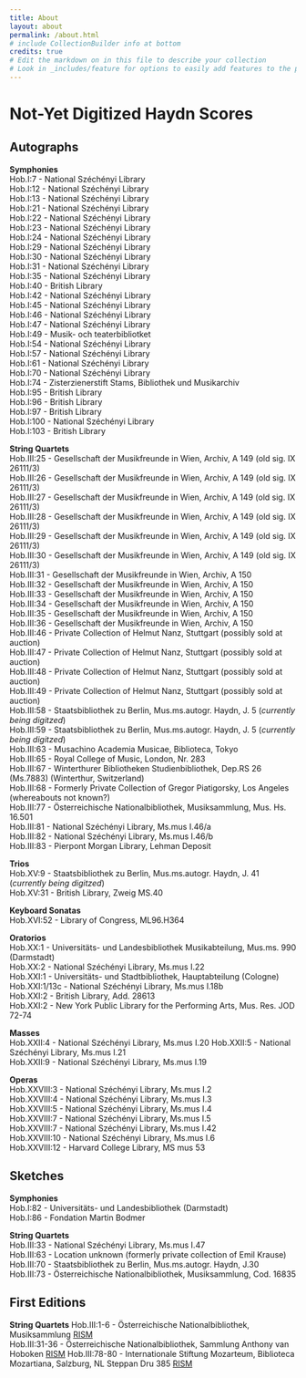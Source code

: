 ```yaml
---
title: About
layout: about
permalink: /about.html
# include CollectionBuilder info at bottom
credits: true
# Edit the markdown on in this file to describe your collection
# Look in _includes/feature for options to easily add features to the page
---
```


# Not-Yet Digitized Haydn Scores

## Autographs

**Symphonies**  
Hob.I:7 - National Széchényi Library  
Hob.I:12 - National Széchényi Library  
Hob.I:13 - National Széchényi Library  
Hob.I:21 - National Széchényi Library  
Hob.I:22 - National Széchényi Library  
Hob.I:23 - National Széchényi Library  
Hob.I:24 - National Széchényi Library  
Hob.I:29 - National Széchényi Library  
Hob.I:30 - National Széchényi Library  
Hob.I:31 - National Széchényi Library  
Hob.I:35 - National Széchényi Library  
Hob.I:40 - British Library  
Hob.I:42 - National Széchényi Library  
Hob.I:45 - National Széchényi Library  
Hob.I:46 - National Széchényi Library  
Hob.I:47 - National Széchényi Library  
Hob.I:49 - Musik- och teaterbibliotket  
Hob.I:54 - National Széchényi Library  
Hob.I:57 - National Széchényi Library  
Hob.I:61 - National Széchényi Library  
Hob.I:70 - National Széchényi Library  
Hob.I:74 - Zisterzienerstift Stams, Bibliothek und Musikarchiv  
Hob.I:95 - British Library  
Hob.I:96 - British Library  
Hob.I:97 - British Library  
Hob.I:100 - National Széchényi Library   
Hob.I:103 - British Library  

**String Quartets**  
Hob.III:25 - Gesellschaft der Musikfreunde in Wien, Archiv, A 149 (old sig. IX 26111/3)  
Hob.III:26 - Gesellschaft der Musikfreunde in Wien, Archiv, A 149 (old sig. IX 26111/3)  
Hob.III:27 - Gesellschaft der Musikfreunde in Wien, Archiv, A 149 (old sig. IX 26111/3)  
Hob.III:28 - Gesellschaft der Musikfreunde in Wien, Archiv, A 149 (old sig. IX 26111/3)  
Hob.III:29 - Gesellschaft der Musikfreunde in Wien, Archiv, A 149 (old sig. IX 26111/3)  
Hob.III:30 - Gesellschaft der Musikfreunde in Wien, Archiv, A 149 (old sig. IX 26111/3)  
Hob.III:31 - Gesellschaft der Musikfreunde in Wien, Archiv, A 150  
Hob.III:32 - Gesellschaft der Musikfreunde in Wien, Archiv, A 150  
Hob.III:33 - Gesellschaft der Musikfreunde in Wien, Archiv, A 150  
Hob.III:34 - Gesellschaft der Musikfreunde in Wien, Archiv, A 150  
Hob.III:35 - Gesellschaft der Musikfreunde in Wien, Archiv, A 150  
Hob.III:36 - Gesellschaft der Musikfreunde in Wien, Archiv, A 150  
Hob.III:46 - Private Collection of Helmut Nanz, Stuttgart (possibly sold at auction)  
Hob.III:47 - Private Collection of Helmut Nanz, Stuttgart (possibly sold at auction)  
Hob.III:48 - Private Collection of Helmut Nanz, Stuttgart (possibly sold at auction)  
Hob.III:49 - Private Collection of Helmut Nanz, Stuttgart (possibly sold at auction)  
Hob.III:58 - Staatsbibliothek zu Berlin, Mus.ms.autogr. Haydn, J. 5 (*currently being digitzed*)  
Hob.III:59 - Staatsbibliothek zu Berlin, Mus.ms.autogr. Haydn, J. 5 (*currently being digitzed*)  
Hob.III:63 - Musachino Academia Musicae, Biblioteca, Tokyo    
Hob.III:65 - Royal College of Music, London, Nr. 283   
Hob.III:67 - Winterthurer Bibliotheken Studienbibliothek, Dep.RS 26 (Ms.7883) (Winterthur, Switzerland)  
Hob.III:68 - Formerly Private Collection of Gregor Piatigorsky, Los Angeles (whereabouts not known?)   
Hob.III:77 - Österreichische Nationalbibliothek, Musiksammlung, Mus. Hs. 16.501  
Hob.III:81 - National Széchényi Library, Ms.mus I.46/a  
Hob.III:82 - National Széchényi Library, Ms.mus I.46/b  
Hob.III:83 - Pierpont Morgan Library, Lehman Deposit  


**Trios**  
Hob.XV:9 - Staatsbibliothek zu Berlin, Mus.ms.autogr. Haydn, J. 41 (*currently being digitzed*)  
Hob.XV:31 - British Library, Zweig MS.40  

**Keyboard Sonatas**  
Hob.XVI:52 - Library of Congress, ML96.H364  

**Oratorios**  
Hob.XX:1 - Universitäts- und Landesbibliothek Musikabteilung, Mus.ms. 990 (Darmstadt)  
Hob.XX:2 - National Széchényi Library, Ms.mus I.22  
Hob.XXI:1 - Universitäts- und Stadtbibliothek, Hauptabteilung (Cologne)  
Hob.XXI:1/13c - National Széchényi Library, Ms.mus I.18b  
Hob.XXI:2 - British Library, Add. 28613  
Hob.XXI:2 - New York Public Library for the Performing Arts, Mus. Res. JOD 72-74  

**Masses**  
Hob.XXII:4 - National Széchényi Library, Ms.mus I.20
Hob.XXII:5 - National Széchényi Library, Ms.mus I.21  
Hob.XXII:9 - National Széchényi Library, Ms.mus I.19  

**Operas**  
Hob.XXVIII:3 - National Széchényi Library, Ms.mus I.2  
Hob.XXVIII:4 - National Széchényi Library, Ms.mus I.3  
Hob.XXVIII:5 - National Széchényi Library, Ms.mus I.4  
Hob.XXVIII:7 - National Széchényi Library, Ms.mus I.5  
Hob.XXVIII:7 - National Széchényi Library, Ms.mus I.42  
Hob.XXVIII:10 - National Széchényi Library, Ms.mus I.6  
Hob.XXVIII:12 - Harvard College Library, MS mus 53  

## Sketches

**Symphonies**  
Hob.I:82 - Universitäts- und Landesbibliothek (Darmstadt)  
Hob.I:86 - Fondation Martin Bodmer  

**String Quartets**  
Hob.III:33 - National Széchényi Library, Ms.mus I.47  
Hob.III:63 - Location unknown (formerly private collection of Emil Krause)  
Hob.III:70 - Staatsbibliothek zu Berlin, Mus.ms.autogr. Haydn, J.30  
Hob.III:73 - Österreichische Nationalbibliothek, Musiksammlung, Cod. 16835  

## First Editions

**String Quartets**
Hob.III:1-6 - Österreichische Nationalbibliothek, Musiksammlung [RISM](https://rism.online/sources/990027592)  
Hob.III:31-36 - Österreichische Nationalbibliothek, Sammlung Anthony van Hoboken [RISM](https://opac.rism.info/id/rismid/rism990027622)
Hob.III:78-80 - Internationale Stiftung Mozarteum, Biblioteca Mozartiana, Salzburg, NL Steppan Dru 385 [RISM](https://rism.online/sources/990027731)  

